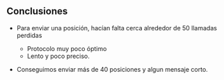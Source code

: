 ## Conclusiones

* Para enviar una posición, hacían falta cerca alrededor de 50 llamadas perdidas
    * Protocolo muy poco óptimo
    * Lento y poco preciso.
    
* Conseguimos enviar  más de 40 posiciones y algun mensaje corto.